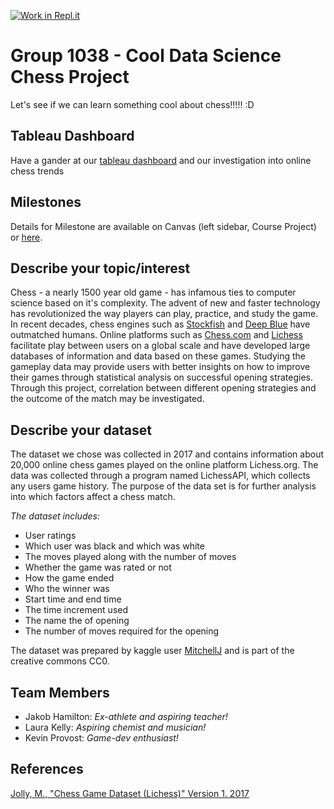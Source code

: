 [![Work in Repl.it](https://classroom.github.com/assets/work-in-replit-14baed9a392b3a25080506f3b7b6d57f295ec2978f6f33ec97e36a161684cbe9.svg)](https://classroom.github.com/online_ide?assignment_repo_id=362204&assignment_repo_type=GroupAssignmentRepo)
# Group 1038 - Cool Data Science Chess Project

Let's see if we can learn something cool about chess!!!!! :D

## Tableau Dashboard

Have a gander at our [tableau dashboard](https://us-west-2b.online.tableau.com/#/site/data301/workbooks/346956/views) and our investigation into online chess trends 

## Milestones

Details for Milestone are available on Canvas (left sidebar, Course Project) or [here](https://firas.moosvi.com/courses/data301/project/milestone01.html).

## **Describe your topic/interest**

Chess - a nearly 1500 year old game - has infamous ties to computer science based on it's complexity. The advent of new and faster technology has revolutionized the way players can play, practice, and study the game. In recent decades, chess engines such as [Stockfish](https://stockfishchess.org/) and [Deep Blue](https://en.wikipedia.org/wiki/Deep_Blue_(chess_computer)) have outmatched humans. Online platforms such as [Chess.com](https://chess.com) and [Lichess](https://lichess.org/) facilitate play between users on a global scale and have developed large databases of information and data based on these games. Studying the gameplay data may provide users with better insights on how to improve their games through statistical analysis on successful opening strategies. Through this project, correlation between different opening strategies and the outcome of the match may be investigated.


## **Describe your dataset**
The dataset we chose was collected in 2017 and contains information about 20,000 online chess games played on the online platform Lichess.org. The data was collected through a program named LichessAPI, which collects any users game history. The purpose of the data set is for further analysis into which factors affect a chess match. 

_The dataset includes:_
- User ratings
- Which user was black and which was white 
- The moves played along with the number of moves
- Whether the game was rated or not
- How the game ended
- Who the winner was
- Start time and end time
- The time increment used
- The name the of opening
- The number of moves required for the opening

The dataset was prepared by kaggle user [MitchellJ](https://www.kaggle.com/datasnaek) and is part of the creative commons CC0.
## Team Members

- Jakob Hamilton: _Ex-athlete and aspiring teacher!_
- Laura Kelly: _Aspiring chemist and musician!_
- Kevin Provost: _Game-dev enthusiast!_

## References

[Jolly, M., "Chess Game Dataset (Lichess)" Version 1. 2017](https://www.kaggle.com/datasnaek/chess) 

